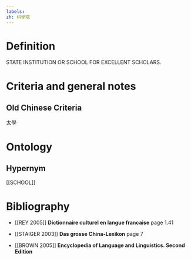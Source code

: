 ```yaml
---
labels: 
zh: 科學院
---
```


# Definition
STATE INSTITUTION OR SCHOOL FOR EXCELLENT SCHOLARS. 
# Criteria and general notes
## Old Chinese Criteria
太學
# Ontology

## Hypernym
[[SCHOOL]]
# Bibliography
- [[REY 2005]]
**Dictionnaire culturel en langue francaise** page 1.41

- [[STAIGER 2003]]
**Das grosse China-Lexikon** page 7

- [[BROWN 2005]]
**Encyclopedia of Language and Linguistics. Second Edition** 
